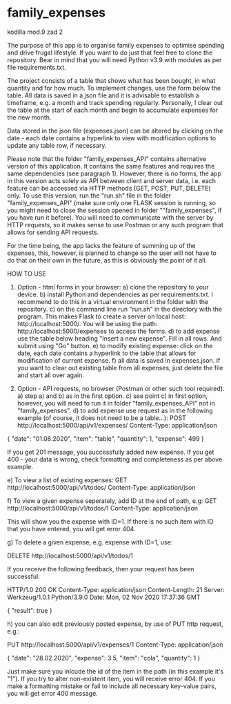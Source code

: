 # family_expenses
kodilla mod.9 zad 2

The purpose of this app is to organise family expenses to optimise spending and drive frugal lifestyle. If you want to do just that feel free to clone the repository. Bear in mind that you will need Python v3.9 with modules as per file requirements.txt. 

The project consists of a table that shows what has been bought, in what quantity and for how much. To implement changes, use the form below the table. All data is saved in a json file and it is advisable to establish a timeframe, e.g. a month and track spending regularly. Personally, I clear out the table at the start of each month and begin to accumulate expenses for the new month. 

Data stored in the json file (expenses.json) can be altered by clicking on the date - each date contains a hyperlink to view with modification options to update any table row, if necessary.

Please note that the folder "family_expenses_API" contains alternative version of this application. It contains the same features and requires the same dependencies (see paragraph 1). However, there is no forms, the app in this version acts solely as API between client and server data, i.e. each feature can be accessed via HTTP methods (GET, POST, PUT, DELETE) only. To use this version, run the "run.sh" file in the folder "family_expenses_API" (make sure only one FLASK session is running, so you might need to close the session opened in folder ""family_expenses", if you have run it before). You will need to communicate with the server by HTTP requests, so it makes sense to use Postman or any such program that allows for sending API requests.

For the time being, the app lacks the feature of summing up of the expenses, this, however, is planned to change so the user will not have to do that on their own in the future, as this is obviously the point of it all. 

HOW TO USE 

1. Option - html forms in your browser:
a) clone the repository to your device.
b) install Python and dependencies as per requirements.txt. I recommend to do this in a virtual environment in the folder with the repository.
c) on the command line run "run.sh" in the directory with the program. This makes Flask to create a server on local host: http://localhost:5000/. You will be using the path: http://localhost:5000/expenses to access the forms.
d) to add expense use the table below heading "Insert a new expense". Fill in all rows. And submit using "Go" button.
e) to modify existing expense: click on the date, each date contains a hyperlink to the table that allows for modification of current expense.
f) all data is saved in expenses.json. If you want to clear out existing table from all expenses, just delete the file and start all over again. 

2. Option - API requests, no browser (Postman or other such tool required).
a) step a) and b) as in the first option. 
c) see point c) in first option, however, you will need to run it in folder "family_expenses_API" not in "family_expenses".
d) to add expense use request as in the following example (of course, it does not need to be a table...):
POST http://localhost:5000/api/v1/expenses/
Content-Type: application/json

{
    "date": "01.08.2020",
    "item": "table",
    "quantity": 1,
    "expense": 499
}

If you get 201 message, you successfully added new expense. If you get 400 - your data is wrong, check formatting and completeness as per above example.

e) To view a list of existing expenses:
GET http://localhost:5000/api/v1/todos/
Content-Type: application/json

f) To view a given expense seperately, add ID at the end of path, e.g:
GET http://localhost:5000/api/v1/todos/1
Content-Type: application/json

This will show you the expense with ID=1. If there is no such item with ID that you have entered, you will get error 404.

g) To delete a given expense, e.g. expense with ID=1, use:

DELETE http://localhost:5000/api/v1/todos/1

If you receive the following feedback, then your request has been successful:

HTTP/1.0 200 OK
Content-Type: application/json
Content-Length: 21
Server: Werkzeug/1.0.1 Python/3.9.0
Date: Mon, 02 Nov 2020 17:37:36 GMT

{
  "result": true
}

h) you can also edit previously posted expense, by use of PUT http request, e.g.:

PUT http://localhost:5000/api/v1/expenses/1
Content-Type: application/json

  {
    "date": "28.02.2020",
    "expense": 3.5,
    "item": "cola",
    "quantity": 1
  }
  
 Just make sure you inlcude the id of the item in the path (in this example it's "1"). If you try to alter non-existent item, you will receive error 404. If you make a formatting mistake or fail to include all necessary key-value pairs, you will get error 400 message.
